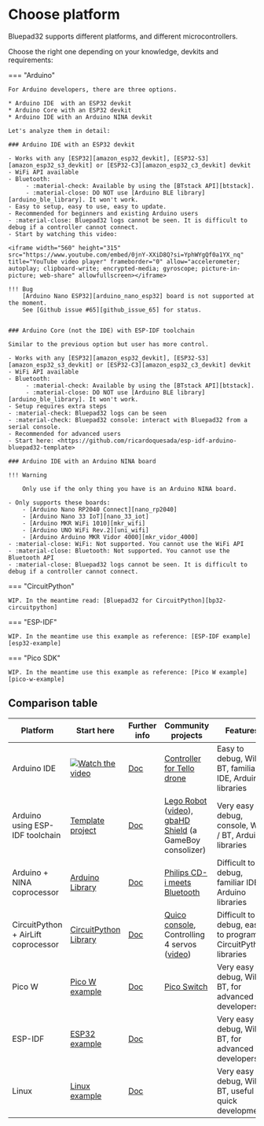 # Choose platform

Bluepad32 supports different platforms, and different microcontrollers.

Choose the right one depending on your knowledge, devkits and requirements:

=== "Arduino"

    For Arduino developers, there are three options.

    * Arduino IDE  with an ESP32 devkit
    * Arduino Core with an ESP32 devkit
    * Arduino IDE with an Arduino NINA devkit

    Let's analyze them in detail:

    ### Arduino IDE with an ESP32 devkit

    - Works with any [ESP32][amazon_esp32_devkit], [ESP32-S3][amazon_esp32_s3_devkit] or [ESP32-C3][amazon_esp32_c3_devkit] devkit
    - WiFi API available
    - Bluetooth:
         - :material-check: Available by using the [BTstack API][btstack].
         - :material-close: DO NOT use [Arduino BLE library][arduino_ble_library]. It won't work.
    - Easy to setup, easy to use, easy to update.
    - Recommended for beginners and existing Arduino users
    - :material-close: Bluepad32 logs cannot be seen. It is difficult to debug if a controller cannot connect.
    - Start by watching this video:

    <iframe width="560" height="315" src="https://www.youtube.com/embed/0jnY-XXiD8Q?si=YphWYgQf0a1YX_nq" title="YouTube video player" frameborder="0" allow="accelerometer; autoplay; clipboard-write; encrypted-media; gyroscope; picture-in-picture; web-share" allowfullscreen></iframe>

    !!! Bug
        [Arduino Nano ESP32][arduino_nano_esp32] board is not supported at the moment.
        See [Github issue #65][github_issue_65] for status.


    ### Arduino Core (not the IDE) with ESP-IDF toolchain

    Similar to the previous option but user has more control.

    - Works with any [ESP32][amazon_esp32_devkit], [ESP32-S3][amazon_esp32_s3_devkit] or [ESP32-C3][amazon_esp32_c3_devkit] devkit
    - WiFi API available
    - Bluetooth:
         - :material-check: Available by using the [BTstack API][btstack].
         - :material-close: DO NOT use [Arduino BLE library][arduino_ble_library]. It won't work.
    - Setup requires extra steps
    - :material-check: Bluepad32 logs can be seen
    - :material-check: Bluepad32 console: interact with Bluepad32 from a serial console.
    - Recommended for advanced users
    - Start here: <https://github.com/ricardoquesada/esp-idf-arduino-bluepad32-template>

    ### Arduino IDE with an Arduino NINA board

    !!! Warning

        Only use if the only thing you have is an Arduino NINA board.

    - Only supports these boards:
        - [Arduino Nano RP2040 Connect][nano_rp2040]
        - [Arduino Nano 33 IoT][nano_33_iot]
        - [Arduino MKR WiFi 1010][mkr_wifi]
        - [Arduino UNO WiFi Rev.2][uni_wifi]
        - [Arduino Arduino MKR Vidor 4000][mkr_vidor_4000]
    - :material-close: WiFi: Not supported. You cannot use the WiFi API
    - :material-close: Bluetooth: Not supported. You cannot use the Bluetooth API
    - :material-close: Bluepad32 logs cannot be seen. It is difficult to debug if a controller cannot connect.

=== "CircuitPython"

    WIP. In the meantime read: [Bluepad32 for CircuitPython][bp32-circuitpython]

=== "ESP-IDF"

    WIP. In the meantime use this example as reference: [ESP-IDF example][esp32-example]

=== "Pico SDK"

    WIP. In the meantime use this example as reference: [Pico W example][pico-w-example]

## Comparison table

| Platform                            | Start here                                                        | Further info        | Community projects                                                                                        | Features                                                     |
|-------------------------------------|-------------------------------------------------------------------|---------------------|-----------------------------------------------------------------------------------------------------------|--------------------------------------------------------------|
| Arduino IDE                         | [![Watch the video][youtube_image]](https://youtu.be/0jnY-XXiD8Q) | [Doc][plat_arduino] | [Controller for Tello drone][tello]                                                                       | Easy to debug, WiFi / BT, familiar IDE, Arduino libraries    |
| Arduino using ESP-IDF toolchain     | [Template project][esp-idf-bluepad32-arduino]                     | [Doc][plat_arduino] | [Lego Robot][esp32_example] ([video][esp32_video]), [gbaHD Shield][esp32_example2] (a GameBoy consolizer) | Very easy to debug, console, WiFi / BT, Arduino libraries    |
| Arduino + NINA coprocessor          | [Arduino Library][bp32-arduino]                                   | [Doc][plat_nina]    | [Philips CD-i meets Bluetooth][nina_example]                                                              | Difficult to debug, familiar IDE, Arduino libraries          |
| CircuitPython + AirLift coprocessor | [CircuitPython Library][bp32-circuitpython]                       | [Doc][plat_airlift] | [Quico console][airlift_example], Controlling 4 servos ([video][airlift_video])                           | Difficult to debug, easy to program, CircuitPython libraries |
| Pico W                              | [Pico W example][pico-w-example]                                  | [Doc][plat_custom]  | [Pico Switch][pico_switch]                                                                                | Very easy to debug, WiFi / BT, for advanced developers       |
| ESP-IDF                             | [ESP32 example][esp32-example]                                    | [Doc][plat_custom]  |                                                                                                           | Very easy to debug, WiFi / BT, for advanced developers       |
| Linux                               | [Linux example][linux-example]                                    | [Doc][plat_custom]  |                                                                                                           | Very easy to debug, WiFi / BT, useful for quick development  | 

[airlift_example]: https://gitlab.com/ricardoquesada/quico

[airlift_video]: https://twitter.com/makermelissa/status/1482596378282913793

[arduino-esp-idf-example]: https://github.com/ricardoquesada/esp-idf-arduino-bluepad32-template

[arduino-ide-example]: https://www.youtube.com/watch?v=0jnY-XXiD8Q

[bp32-arduino]: https://github.com/ricardoquesada/bluepad32-arduino

[bp32-circuitpython]: https://github.com/ricardoquesada/bluepad32-circuitpython

[esp-idf-bluepad32-arduino]: https://github.com/ricardoquesada/esp-idf-arduino-bluepad32-template

[esp32-example]: https://github.com/ricardoquesada/bluepad32/tree/main/examples/esp32

[esp32_example2]: https://github.com/ManCloud/GBAHD-Shield

[esp32_example]: https://github.com/antonvh/LMS-uart-esp/blob/main/Projects/LMS-ESP32/BluePad32_idf/README.md

[esp32_video]: https://www.instagram.com/p/Ca7T6twKZ0B/

[linux-example]: https://github.com/ricardoquesada/bluepad32/tree/main/examples/linux

[nina_example]: https://eyskens.me/cd-i-meets-bluetooth/

[pico-w-example]: https://github.com/ricardoquesada/bluepad32/tree/main/examples/pico_w

[pico_switch]: https://github.com/juan518munoz/PicoSwitch-WirelessGamepadAdapter

[plat_airlift]: plat_airlift

[plat_arduino]: plat_arduino

[plat_custom]: adding_new_platform

[plat_mightymiggy]: plat_mightymiggy

[plat_nina]: plat_nina

[plat_unijoysticle]: plat_unijoysticle

[tello]: https://github.com/jsolderitsch/ESP32Controller

[youtube_image]: https://lh3.googleusercontent.com/pw/AJFCJaXiDBy3NcQBBB-WFFVCsvYBs8szExsYQVwG5qqBTtKofjzZtJv_6GSL7_LfYRiypF1K0jjjgziXJuxAhoEawvzV84hlbmVTrGeXQYpVnpILZwWkbFi-ccX4lEzEbYXX-UbsEzpHLhO8qGVuwxOl7I_h1Q=-no?authuser=0

[github_issue_65]: https://github.com/ricardoquesada/bluepad32/issues/65

[arduino_nano_esp32]: https://store-usa.arduino.cc/products/nano-esp32

[amazon_esp32_devkit]: https://www.amazon.com/s?k=esp32+devkit

[amazon_esp32_s3_devkit]: https://www.amazon.com/s?k=esp32-s3+devkit

[amazon_esp32_c3_devkit]: https://www.amazon.com/s?k=esp32-c3+devkit

[btstack]: https://github.com/bluekitchen/btstack

[arduino_ble_library]: https://www.arduino.cc/reference/en/libraries/arduinoble/

[nano_rp2040]: https://store-usa.arduino.cc/products/arduino-nano-rp2040-connect-with-headers

[nano_33_iot]: https://store-usa.arduino.cc/products/arduino-nano-33-iot

[mkr_wifi]: https://store-usa.arduino.cc/products/arduino-mkr-wifi-1010

[uni_wifi]: https://store-usa.arduino.cc/products/arduino-uno-wifi-rev2

[mkr_vidor_4000]: https://store.arduino.cc/products/arduino-mkr-vidor-4000
